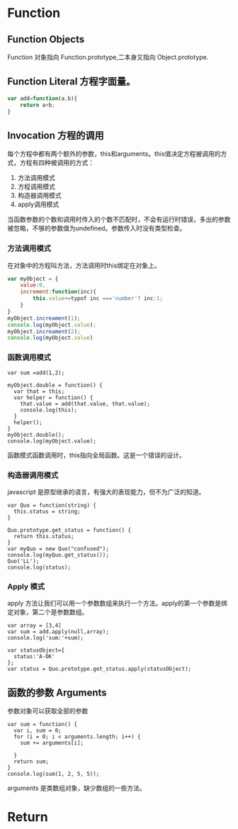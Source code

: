 # Function

## Function Objects

Function 对象指向 Function.prototype,二本身又指向 Object.prototype.

## Function Literal 方程字面量。
```javascript
var add=function(a,b){
    return a+b;
}
```
## Invocation 方程的调用
每个方程中都有两个额外的参数，this和arguments。this值决定方程被调用的方式，方程有四种被调用的方式：
1. 方法调用模式
2. 方程调用模式
3. 构造器调用模式
4. apply调用模式

当函数参数的个数和调用时传入的个数不匹配时，不会有运行时错误，多出的参数被忽略，不够的参数值为undefined。参数传入时没有类型检查。

### 方法调用模式
在对象中的方程叫方法，方法调用时this绑定在对象上。
```javascript
var myObject = {
    value:0,
    increment:function(inc){
        this.value+=typof inc ==='number'? inc:1;
    }
}
myObject.increament(1);
console.log(myObject.value);
myObject.increament(2);
console.log(myObject.value)
```
### 函数调用模式

```
var sum =add(1,2);

myObject.double = function() {
  var that = this;
  var helper = function() {
    that.value = add(that.value, that.value);
    console.log(this);
  }
  helper();
}
myObject.double();
console.log(myObject.value);
```
函数模式函数调用时，this指向全局函数。这是一个错误的设计。

### 构造器调用模式

javascript 是原型继承的语言，有强大的表现能力，但不为广泛的知道。
```
var Quo = function(string) {
  this.status = string;
}

Quo.prototype.get_status = function() {
  return this.status;
}
var myQuo = new Quo("confused");
console.log(myQuo.get_status());
Quo('LL');
console.log(status);
```
### Apply 模式
apply 方法让我们可以用一个参数数组来执行一个方法。apply的第一个参数是绑定对象，第二个是参数数组。

```
var array = [3,4]
var sum = add.apply(null,array);
console.log('sum:'+sum);

var statusObject={
  status:'A-OK'
};
var status = Quo.prototype.get_status.apply(statusObject);
```

## 函数的参数 Arguments
参数对象可以获取全部的参数
```
var sum = function() {
  var i, sum = 0;
  for (i = 0; i < arguments.length; i++) {
    sum += arguments[i];

  }
  return sum;
}
console.log(sum(1, 2, 5, 5));
```
arguments 是类数组对象，缺少数组的一些方法。

# Return






